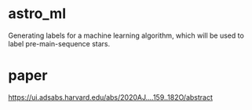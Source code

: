 # astro_ml
Generating labels for a machine learning algorithm, which will be used to label pre-main-sequence stars.


# paper 
https://ui.adsabs.harvard.edu/abs/2020AJ....159..182O/abstract
